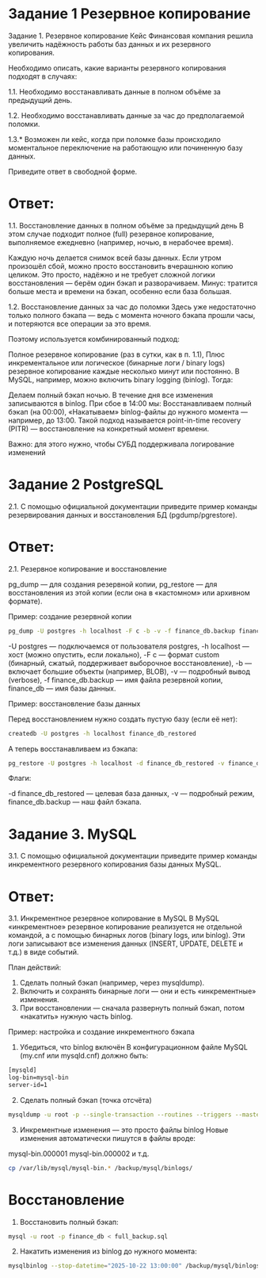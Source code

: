 # Задание 1 Резервное копирование

Задание 1. Резервное копирование
Кейс
Финансовая компания решила увеличить надёжность работы баз данных и их резервного копирования.

Необходимо описать, какие варианты резервного копирования подходят в случаях:

1.1. Необходимо восстанавливать данные в полном объёме за предыдущий день.

1.2. Необходимо восстанавливать данные за час до предполагаемой поломки.

1.3.* Возможен ли кейс, когда при поломке базы происходило моментальное переключение на работающую или починенную базу данных.

Приведите ответ в свободной форме.

# Ответ:

1.1. Восстановление данных в полном объёме за предыдущий день
В этом случае подходит полное (full) резервное копирование, выполняемое ежедневно (например, ночью, в нерабочее время).

Каждую ночь делается снимок всей базы данных.
Если утром произошёл сбой, можно просто восстановить вчерашнюю копию целиком.
Это просто, надёжно и не требует сложной логики восстановления — берём один бэкап и разворачиваем.
Минус: тратится больше места и времени на бэкап, особенно если база большая.

1.2. Восстановление данных за час до поломки
Здесь уже недостаточно только полного бэкапа — ведь с момента ночного бэкапа прошли часы, и потеряются все операции за это время.

Поэтому используется комбинированный подход:

Полное резервное копирование (раз в сутки, как в п. 1.1),
Плюс инкрементальное или логическое (бинарные логи / binary logs) резервное копирование каждые несколько минут или постоянно.
В MySQL, например, можно включить binary logging (binlog). Тогда:

Делаем полный бэкап ночью.
В течение дня все изменения записываются в binlog.
При сбое в 14:00 мы:
Восстанавливаем полный бэкап (на 00:00),
«Накатываем» binlog-файлы до нужного момента — например, до 13:00.
Такой подход называется point-in-time recovery (PITR) — восстановление на конкретный момент времени.

Важно: для этого нужно, чтобы СУБД поддерживала логирование изменений

# Задание 2 PostgreSQL

2.1. С помощью официальной документации приведите пример команды резервирования данных и восстановления БД (pgdump/pgrestore).

# Ответ:

2.1. Резервное копирование и восстановление

pg_dump — для создания резервной копии,
pg_restore — для восстановления из этой копии (если она в «кастомном» или архивном формате).

Пример: создание резервной копии

```bash
pg_dump -U postgres -h localhost -F c -b -v -f finance_db.backup finance_db
```

-U postgres — подключаемся от пользователя postgres,
-h localhost — хост (можно опустить, если локально),
-F c — формат custom (бинарный, сжатый, поддерживает выборочное восстановление),
-b — включает большие объекты (например, BLOB),
-v — подробный вывод (verbose),
-f finance_db.backup — имя файла резервной копии,
finance_db — имя базы данных.

Пример: восстановление базы данных

Перед восстановлением нужно создать пустую базу (если её нет):

```bash
createdb -U postgres -h localhost finance_db_restored
```

А теперь восстанавливаем из бэкапа:

```bash
pg_restore -U postgres -h localhost -d finance_db_restored -v finance_db.backup
```

Флаги:

-d finance_db_restored — целевая база данных,
-v — подробный режим,
finance_db.backup — наш файл бэкапа.

# Задание 3. MySQL

3.1. С помощью официальной документации приведите пример команды инкрементного резервного копирования базы данных MySQL.

# Ответ:

3.1. Инкрементное резервное копирование в MySQL
В MySQL «инкрементное» резервное копирование реализуется не отдельной командой, а с помощью бинарных логов (binary logs, или binlog). Эти логи записывают все изменения данных (INSERT, UPDATE, DELETE и т.д.) в виде событий.

План действий:

1. Сделать полный бэкап (например, через mysqldump).
2. Включить и сохранять бинарные логи — они и есть «инкрементные» изменения.
3. При восстановлении — сначала развернуть полный бэкап, потом «накатить» нужную часть binlog.

Пример: настройка и создание инкрементного бэкапа

1. Убедиться, что binlog включён
В конфигурационном файле MySQL (my.cnf или mysqld.cnf) должно быть:

```bash
[mysqld]
log-bin=mysql-bin
server-id=1
```

2. Сделать полный бэкап (точка отсчёта)

```bash
mysqldump -u root -p --single-transaction --routines --triggers --master-data=2 finance_db > full_backup.sql
```

3. Инкрементные изменения — это просто файлы binlog
Новые изменения автоматически пишутся в файлы вроде:

mysql-bin.000001
mysql-bin.000002
и т.д.

```bash
cp /var/lib/mysql/mysql-bin.* /backup/mysql/binlogs/
```

# Восстановление

1. Восстановить полный бэкап:

```bash
mysql -u root -p finance_db < full_backup.sql
```

2. Накатить изменения из binlog до нужного момента:

```bash
mysqlbinlog --stop-datetime="2025-10-22 13:00:00" /backup/mysql/binlogs/mysql-bin.000003 | mysql -u root -p
```


